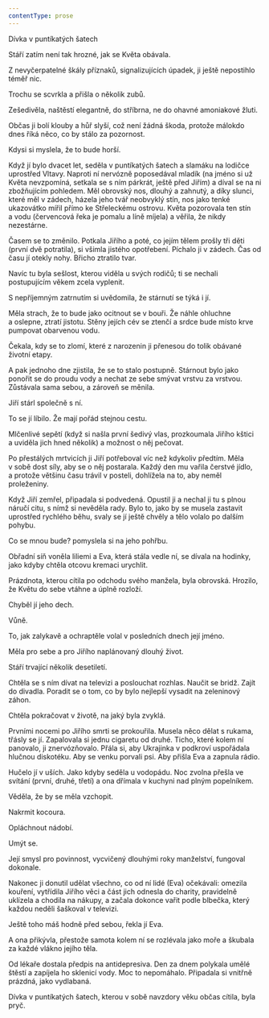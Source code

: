 ```yaml
---
contentType: prose
---
```


<section>

Dívka v puntíkatých šatech

Stáří zatím není tak hrozné, jak se Květa obávala.

Z nevyčerpatelné škály příznaků, signalizujících úpadek, ji ještě nepostihlo téměř nic.

Trochu se scvrkla a přišla o několik zubů.

Zešedivěla, naštěstí elegantně, do stříbrna, ne do ohavné amoniakové žluti.

Občas ji bolí klouby a hůř slyší, což není žádná škoda, protože málokdo dnes říká něco, co by stálo za pozornost.

Kdysi si myslela, že to bude horší.

Když jí bylo dvacet let, seděla v puntíkatých šatech a slamáku na lodičce uprostřed Vltavy. Naproti ní nervózně poposedával mladík (na jméno si už Květa nevzpomíná, setkala se s ním párkrát, ještě před Jiřím) a díval se na ni zbožňujícím pohledem. Měl obrovský nos, dlouhý a zahnutý, a díky slunci, které měl v zádech, házela jeho tvář neobvyklý stín, nos jako tenké ukazovátko mířil přímo ke Střeleckému ostrovu. Květa pozorovala ten stín a vodu (červencová řeka je pomalu a líně míjela) a věřila, že nikdy nezestárne.

Časem se to změnilo. Potkala Jiřího a poté, co jejím tělem prošly tři děti (první dvě potratila), si všimla jistého opotřebení. Píchalo ji v zádech. Čas od času jí otekly nohy. Břicho ztratilo tvar.

Navíc tu byla sešlost, kterou viděla u svých rodičů; ti se nechali postupujícím věkem zcela vyplenit.

S nepříjemným zatrnutím si uvědomila, že stárnutí se týká i jí.

Měla strach, že to bude jako ocitnout se v bouři. Že náhle ohluchne a oslepne, ztratí jistotu. Stěny jejích cév se ztenčí a srdce bude místo krve pumpovat obarvenou vodu.

Čekala, kdy se to zlomí, které z narozenin ji přenesou do tolik obávané životní etapy.

A pak jednoho dne zjistila, že se to stalo postupně. Stárnout bylo jako ponořit se do proudu vody a nechat ze sebe smývat vrstvu za vrstvou. Zůstávala sama sebou, a zároveň se měnila.

Jiří stárl společně s ní.

To se jí líbilo. Že mají pořád stejnou cestu.

Mlčenlivé sepětí (když si našla první šedivý vlas, prozkoumala Jiřího kštici a uviděla jich hned několik) a možnost o něj pečovat.

Po přestálých mrtvicích ji Jiří potřeboval víc než kdykoliv předtím. Měla v sobě dost síly, aby se o něj postarala. Každý den mu vařila čerstvé jídlo, a protože většinu času trávil v posteli, dohlížela na to, aby neměl proleženiny.

Když Jiří zemřel, připadala si podvedená. Opustil ji a nechal ji tu s plnou náručí citu, s nímž si nevěděla rady. Bylo to, jako by se musela zastavit uprostřed rychlého běhu, svaly se jí ještě chvěly a tělo volalo po dalším pohybu.

Co se mnou bude? pomyslela si na jeho pohřbu.

Obřadní síň voněla liliemi a Eva, která stála vedle ní, se dívala na hodinky, jako kdyby chtěla otcovu kremaci urychlit.

Prázdnota, kterou cítila po odchodu svého manžela, byla obrovská. Hrozilo, že Květu do sebe vtáhne a úplně rozloží.

Chyběl jí jeho dech.

Vůně.

To, jak zalykavě a ochraptěle volal v posledních dnech její jméno.

Měla pro sebe a pro Jiřího naplánovaný dlouhý život.

Stáří trvající několik desetiletí.

Chtěla se s ním dívat na televizi a poslouchat rozhlas. Naučit se bridž. Zajít do divadla. Poradit se o tom, co by bylo nejlepší vysadit na zeleninový záhon.

Chtěla pokračovat v životě, na jaký byla zvyklá.

Prvními nocemi po Jiřího smrti se prokouřila. Musela něco dělat s rukama, třásly se jí. Zapalovala si jednu cigaretu od druhé. Ticho, které kolem ní panovalo, ji znervózňovalo. Přála si, aby Ukrajinka v podkroví uspořádala hlučnou diskotéku. Aby se venku porvali psi. Aby přišla Eva a zapnula rádio.

Hučelo jí v uších. Jako kdyby seděla u vodopádu. Noc zvolna přešla ve svítání (první, druhé, třetí) a ona dřímala v kuchyni nad plným popelníkem.

Věděla, že by se měla vzchopit.

Nakrmit kocoura.

Opláchnout nádobí.

Umýt se.

Její smysl pro povinnost, vycvičený dlouhými roky manželství, fungoval dokonale.

Nakonec ji donutil udělat všechno, co od ní lidé (Eva) očekávali: omezila kouření, vytřídila Jiřího věci a část jich odnesla do charity, pravidelně uklízela a chodila na nákupy, a začala dokonce vařit podle blbečka, který každou neděli šaškoval v televizi.

Ještě toho máš hodně před sebou, řekla jí Eva.

A ona přikývla, přestože samota kolem ní se rozlévala jako moře a škubala za každé vlákno jejího těla.

Od lékaře dostala předpis na antidepresiva. Den za dnem polykala umělé štěstí a zapíjela ho sklenicí vody. Moc to nepomáhalo. Připadala si vnitřně prázdná, jako vydlabaná.

Dívka v puntíkatých šatech, kterou v sobě navzdory věku občas cítila, byla pryč.

</section>
